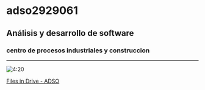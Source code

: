 # adso2929061

## Análisis y desarrollo de software

### centro de procesos  industriales y construccion

---

![4:20](https://www.lifeboxset.com/wp-content/uploads/2021/04/7e340793fdab80d0d033f316bf7aed73.jpg)

[Files in Drive - ADSO](https://tinyurl.com/4yvz4yw7)
